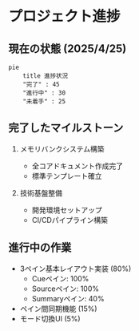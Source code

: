 # プロジェクト進捗

## 現在の状態 (2025/4/25)
```mermaid
pie
    title 進捗状況
    "完了" : 45
    "進行中" : 30
    "未着手" : 25
```

## 完了したマイルストーン
1. メモリバンクシステム構築
   - 全コアドキュメント作成完了
   - 標準テンプレート確立

2. 技術基盤整備
   - 開発環境セットアップ
   - CI/CDパイプライン構築

## 進行中の作業
- 3ペイン基本レイアウト実装 (80%)
  - Cueペイン: 100%
  - Sourceペイン: 100%  
  - Summaryペイン: 40%
- ペイン間同期機能 (15%)
- モード切換UI (5%)

